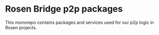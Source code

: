 # Rosen Bridge p2p packages

This monorepo contains packages and services used for our p2p logic in Rosen
projects.
